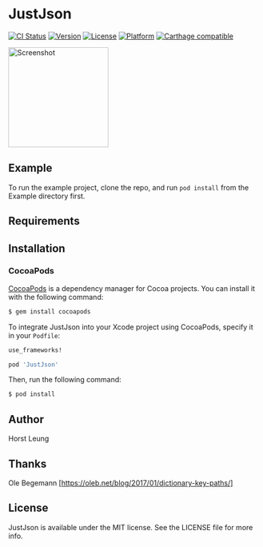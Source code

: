 # JustJson

[![CI Status](http://img.shields.io/travis/fattomhk/JustJson.svg?style=flat)](https://travis-ci.org/fattomhk/JustJson)
[![Version](https://img.shields.io/cocoapods/v/JustJson.svg?style=flat)](https://cocoapods.org/pods/JustJson)
[![License](https://img.shields.io/cocoapods/l/JustJson.svg?style=flat)](https://cocoapods.org/pods/JustJson)
[![Platform](https://img.shields.io/cocoapods/p/JustJson.svg?style=flat)](https://cocoapods.org/pods/JustJson)
[![Carthage compatible](https://img.shields.io/badge/Carthage-compatible-4BC51D.svg?style=flat)](https://github.com/Carthage/Carthage)

<a href="https://placehold.it/400?text=Screen+shot"><img width=200 height=200 src="https://placehold.it/400?text=Screen+shot" alt="Screenshot" /></a>


## Example

To run the example project, clone the repo, and run `pod install` from the Example directory first.


## Requirements

## Installation

### CocoaPods

[CocoaPods](http://cocoapods.org) is a dependency manager for Cocoa projects. You can install it with the following command:

```bash
$ gem install cocoapods
```

To integrate JustJson into your Xcode project using CocoaPods, specify it in your `Podfile`:

```ruby
use_frameworks!

pod 'JustJson'
```

Then, run the following command:

```bash
$ pod install
```

## Author

Horst Leung

## Thanks
Ole Begemann [https://oleb.net/blog/2017/01/dictionary-key-paths/]


## License

JustJson is available under the MIT license. See the LICENSE file for more info.
